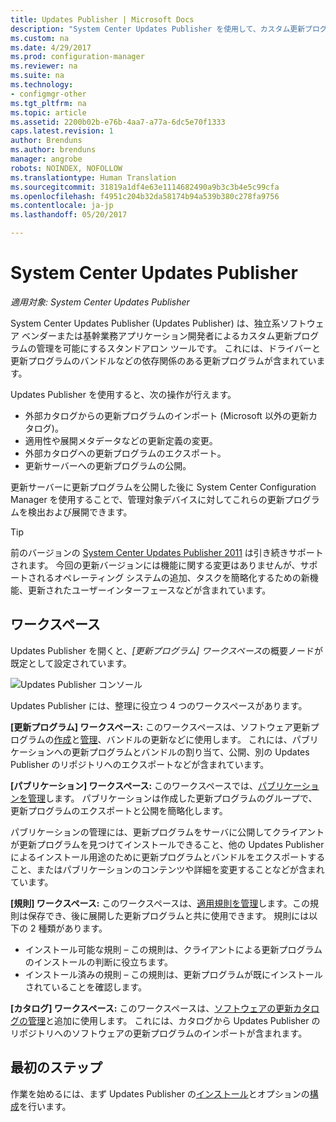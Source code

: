 ```yaml
---
title: Updates Publisher | Microsoft Docs
description: "System Center Updates Publisher を使用して、カスタム更新プログラムを管理する"
ms.custom: na
ms.date: 4/29/2017
ms.prod: configuration-manager
ms.reviewer: na
ms.suite: na
ms.technology:
- configmgr-other
ms.tgt_pltfrm: na
ms.topic: article
ms.assetid: 2200b02b-e76b-4aa7-a77a-6dc5e70f1333
caps.latest.revision: 1
author: Brenduns
ms.author: brenduns
manager: angrobe
robots: NOINDEX, NOFOLLOW
ms.translationtype: Human Translation
ms.sourcegitcommit: 31819a1df4e63e1114682490a9b3c3b4e5c99cfa
ms.openlocfilehash: f4951c204b32da58174b94a539b380c278fa9756
ms.contentlocale: ja-jp
ms.lasthandoff: 05/20/2017

---
```

# <a name="system-center-updates-publisher"></a>System Center Updates Publisher

*適用対象: System Center Updates Publisher*

System Center Updates Publisher (Updates Publisher) は、独立系ソフトウェア ベンダーまたは基幹業務アプリケーション開発者によるカスタム更新プログラムの管理を可能にするスタンドアロン ツールです。 これには、ドライバーと更新プログラムのバンドルなどの依存関係のある更新プログラムが含まれています。

Updates Publisher を使用すると、次の操作が行えます。

-   外部カタログからの更新プログラムのインポート (Microsoft 以外の更新カタログ)。
-   適用性や展開メタデータなどの更新定義の変更。
-   外部カタログへの更新プログラムのエクスポート。
-   更新サーバーへの更新プログラムの公開。

更新サーバーに更新プログラムを公開した後に System Center Configuration Manager を使用することで、管理対象デバイスに対してこれらの更新プログラムを検出および展開できます。

> [!TIP]  
> 前のバージョンの [System Center Updates Publisher 2011](http://go.microsoft.com/fwlink/?LinkId=848111) は引き続きサポートされます。 今回の更新バージョンには機能に関する変更はありませんが、サポートされるオペレーティング システムの追加、タスクを簡略化するための新機能、更新されたユーザーインターフェースなどが含まれています。

## <a name="workspaces"></a>ワークスペース
Updates Publisher を開くと、*[更新プログラム] ワークスペース*の概要ノードが既定として設定されています。

![Updates Publisher コンソール](media/console1.png)   


Updates Publisher には、整理に役立つ 4 つのワークスペースがあります。


**[更新プログラム] ワークスペース:** このワークスペースは、ソフトウェア更新プログラムの[作成](/sccm/sum/tools/create-updates-with-updates-publisher)と[管理](/sccm/sum/tools/manage-updates-with-updates-publisher)、バンドルの更新などに使用します。 これには、パブリケーションへの更新プログラムとバンドルの割り当て、公開、別の Updates Publisher のリポジトリへのエクスポートなどが含まれています。

**[パブリケーション] ワークスペース:** このワークスペースでは、[パブリケーションを管理](/sccm/sum/tools/updates-publisher-publications)します。 パブリケーションは作成した更新プログラムのグループで、更新プログラムのエクスポートと公開を簡略化します。

パブリケーションの管理には、更新プログラムをサーバに公開してクライアントが更新プログラムを見つけてインストールできること、他の Updates Publisher によるインストール用途のために更新プログラムとバンドルをエクスポートすること、またはパブリケーションのコンテンツや詳細を変更することなどが含まれています。



**[規則] ワークスペース:** このワークスペースは、[適用規則を管理](/sccm/sum/tools/updates-publisher-applicability-rules)します。この規則は保存でき、後に展開した更新プログラムと共に使用できます。 規則には以下の 2 種類があります。

-   インストール可能な規則 – この規則は、クライアントによる更新プログラムのインストールの判断に役立ちます。
-   インストール済みの規則 – この規則は、更新プログラムが既にインストールされていることを確認します。

**[カタログ] ワークスペース:** このワークスペースは、[ソフトウェアの更新カタログの管理](/sccm/sum/tools/updates-publisher-catalogs)と追加に使用します。 これには、カタログから Updates Publisher のリポジトリへのソフトウェアの更新プログラムのインポートが含まれます。
## <a name="first-steps"></a>最初のステップ
作業を始めるには、まず Updates Publisher の[インストール](/sccm/sum/tools/install-updates-publisher)とオプションの[構成](/sccm/sum/tools/updates-publisher-options)を行います。

